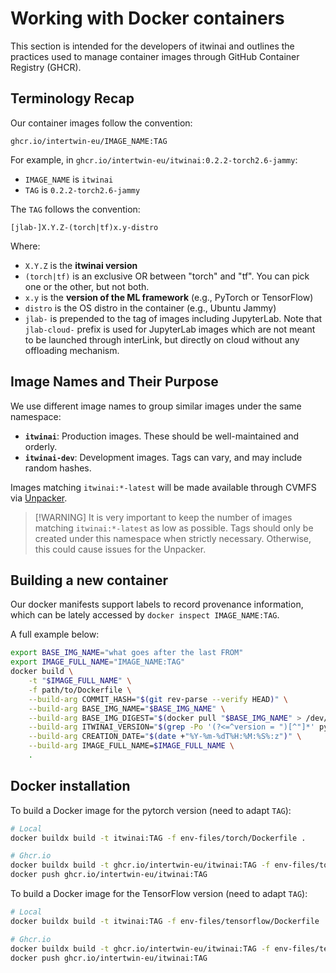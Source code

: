 # Working with Docker containers

This section is intended for the developers of itwinai and outlines the practices used to
manage container images through GitHub Container Registry (GHCR).

## Terminology Recap

Our container images follow the convention:

```text
ghcr.io/intertwin-eu/IMAGE_NAME:TAG
```

For example, in `ghcr.io/intertwin-eu/itwinai:0.2.2-torch2.6-jammy`:

- `IMAGE_NAME` is `itwinai`
- `TAG` is `0.2.2-torch2.6-jammy`

The `TAG` follows the convention:

```text
[jlab-]X.Y.Z-(torch|tf)x.y-distro
```

Where:

- `X.Y.Z` is the **itwinai version**
- `(torch|tf)` is an exclusive OR between "torch" and "tf". You can pick one or the other, but
  not both.
- `x.y` is the **version of the ML framework** (e.g., PyTorch or TensorFlow)
- `distro` is the OS distro in the container (e.g., Ubuntu Jammy)
- `jlab-` is prepended to the tag of images including JupyterLab. Note that `jlab-cloud-`
  prefix is used for JupyterLab images which are not meant to be launched through interLink,
  but directly on cloud without any offloading mechanism.

## Image Names and Their Purpose

We use different image names to group similar images under the same namespace:

- **`itwinai`**: Production images. These should be well-maintained and orderly.
- **`itwinai-dev`**: Development images. Tags can vary, and may include random hashes.

Images matching `itwinai:*-latest` will be made available through CVMFS via
[Unpacker](https://gitlab.cern.ch/unpacked/sync).

> [!WARNING] It is very important to keep the number of images matching `itwinai:*-latest` as
> low as possible. Tags should only be created under this namespace when strictly necessary.
> Otherwise, this could cause issues for the Unpacker.

## Building a new container

Our docker manifests support labels to record provenance information, which can be lately
accessed by `docker inspect IMAGE_NAME:TAG`.

A full example below:

```bash
export BASE_IMG_NAME="what goes after the last FROM"
export IMAGE_FULL_NAME="IMAGE_NAME:TAG"
docker build \
    -t "$IMAGE_FULL_NAME" \
    -f path/to/Dockerfile \
    --build-arg COMMIT_HASH="$(git rev-parse --verify HEAD)" \
    --build-arg BASE_IMG_NAME="$BASE_IMG_NAME" \
    --build-arg BASE_IMG_DIGEST="$(docker pull "$BASE_IMG_NAME" > /dev/null 2>&1 && docker inspect "$BASE_IMG_NAME" --format='{{index .RepoDigests 0}}')" \
    --build-arg ITWINAI_VERSION="$(grep -Po '(?<=^version = ")[^"]*' pyproject.toml)" \
    --build-arg CREATION_DATE="$(date +"%Y-%m-%dT%H:%M:%S%:z")" \
    --build-arg IMAGE_FULL_NAME=$IMAGE_FULL_NAME \ 
    .
```

## Docker installation

To build a Docker image for the pytorch version (need to adapt `TAG`):

```bash
# Local
docker buildx build -t itwinai:TAG -f env-files/torch/Dockerfile .

# Ghcr.io
docker buildx build -t ghcr.io/intertwin-eu/itwinai:TAG -f env-files/torch/Dockerfile .
docker push ghcr.io/intertwin-eu/itwinai:TAG
```

To  build a Docker image for the TensorFlow version (need to adapt `TAG`):

```bash
# Local
docker buildx build -t itwinai:TAG -f env-files/tensorflow/Dockerfile .

# Ghcr.io
docker buildx build -t ghcr.io/intertwin-eu/itwinai:TAG -f env-files/tensorflow/Dockerfile .
docker push ghcr.io/intertwin-eu/itwinai:TAG
```
